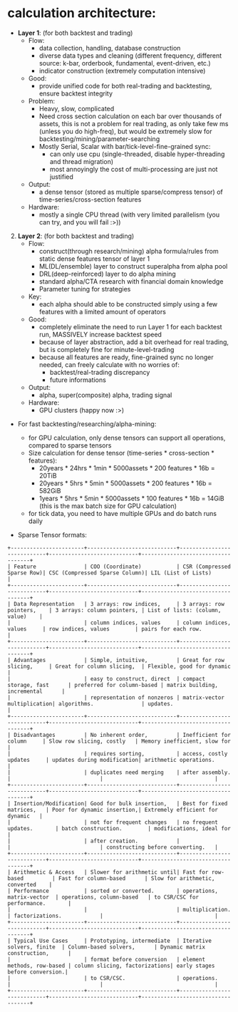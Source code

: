 # calculation architecture:
- **Layer 1**: (for both backtest and trading)
    - Flow:
        - data collection, handling, database construction
        - diverse data types and cleaning (different frequency, different source: k-bar, orderbook, fundamental, event-driven, etc.)
        - indicator construction (extremely computation intensive)
    - Good:
        - provide unified code for both real-trading and backtesting, ensure backtest integrity
    - Problem:
        - Heavy, slow, complicated
        - Need cross section calculation on each bar over thousands of assets, 
            this is not a problem for real trading, as only take few ms (unless you do high-freq),
            but would be extremely slow for backtesting/mining/parameter-searching
        - Mostly Serial, Scalar with bar/tick-level-fine-grained sync:
            - can only use cpu (single-threaded, disable hyper-threading and thread migration)
            - most annoyingly the cost of multi-processing are just not justified
    - Output:
        - a dense tensor (stored as multiple sparse/compress tensor) of time-series/cross-section features
    - Hardware:
        - mostly a single CPU thread (with very limited parallelism (you can try, and you will fail :>))
2. **Layer 2**: (for both backtest and trading)
    - Flow:
        - construct(through research/mining) alpha formula/rules from static dense features tensor of layer 1
        - ML(DL/ensemble) layer to construct superalpha from alpha pool
        - DRL(deep-reinforced) layer to do alpha mining
        - standard alpha/CTA research with financial domain knowledge
        - Parameter tuning for strategies
    - Key:
        - each alpha should able to be constructed simply using a few features with a limited amount of operators
    - Good:
        - completely eliminate the need to run Layer 1 for each backtest run, MASSIVELY increase backtest speed
        - because of layer abstraction, add a bit overhead for real trading, but is completely fine for minute-level-trading
        - because all features are ready, fine-grained sync no longer needed, can freely calculate with no worries of:
            - backtest/real-trading discrepancy
            - future informations
    - Output:
        - alpha, super(composite) alpha, trading signal
    - Hardware:
        - GPU clusters (happy now :>)

- For fast backtesting/researching/alpha-mining:
    - for GPU calculation, only dense tensors can support all operations, compared to sparse tensors
    - Size calculation for dense tensor (time-series * cross-section * features):
        - 20years * 24hrs * 1min * 5000assets * 200 features * 16b = 20TiB
        - 20years * 5hrs * 5min * 5000assets * 200 features * 16b = 582GiB
        - 1years * 5hrs * 5min * 5000assets * 100 features * 16b = 14GiB (this is the max batch size for GPU calculation)
    - for tick data, you need to have multiple GPUs and do batch runs daily

- Sparse Tensor formats:
```
+-----------------------+----------------------------+----------------------------+----------------------------+-----------------------------------+
| Feature               | COO (Coordinate)           | CSR (Compressed Sparse Row)| CSC (Compressed Sparse Column)| LIL (List of Lists)            |
+-----------------------+----------------------------+----------------------------+----------------------------+-----------------------------------+
| Data Representation   | 3 arrays: row indices,     | 3 arrays: row pointers,    | 3 arrays: column pointers, | List of lists: (column, value)    |
|                       | column indices, values     | column indices, values     | row indices, values        | pairs for each row.               |
+-----------------------+----------------------------+----------------------------+----------------------------+-----------------------------------+
| Advantages            | Simple, intuitive,         | Great for row slicing,     | Great for column slicing,  | Flexible, good for dynamic        |
|                       | easy to construct, direct  | compact storage, fast      | preferred for column-based | matrix building, incremental      |
|                       | representation of nonzeros | matrix-vector multiplication| algorithms.               | updates.                          |
+-----------------------+----------------------------+----------------------------+----------------------------+-----------------------------------+
| Disadvantages         | No inherent order,         | Inefficient for column     | Slow row slicing, costly   | Memory inefficient, slow for      |
|                       | requires sorting,          | access, costly updates     | updates during modification| arithmetic operations.            |
|                       | duplicates need merging    | after assembly.            |                            |                                   |
+-----------------------+----------------------------+----------------------------+----------------------------+-----------------------------------+
| Insertion/Modification| Good for bulk insertion,   | Best for fixed matrices,   | Poor for dynamic insertion,| Extremely efficient for dynamic   |
|                       | not for frequent changes   | no frequent updates.       | batch construction.        | modifications, ideal for          |
|                       | after creation.            |                            |                            | constructing before converting.   |
+-----------------------+----------------------------+----------------------------+----------------------------+-----------------------------------+
| Arithmetic & Access   | Slower for arithmetic until| Fast for row-based         | Fast for column-based      | Slow for arithmetic, converted    |
| Performance           | sorted or converted.       | operations, matrix-vector  | operations, column-based   | to CSR/CSC for performance.       |
|                       |                            | multiplication.            | factorizations.            |                                   |
+-----------------------+----------------------------+----------------------------+----------------------------+-----------------------------------+
| Typical Use Cases     | Prototyping, intermediate  | Iterative solvers, finite  | Column-based solvers,      | Dynamic matrix construction,      |
|                       | format before conversion   | element methods, row-based | column slicing, factorizations| early stages before conversion.|
|                       | to CSR/CSC.                | operations.                |                            |                                   |
+-----------------------+----------------------------+----------------------------+----------------------------+-----------------------------------+
```